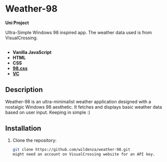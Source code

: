 # Weather-98

**Uni Project**

Ultra-Simple Windows 98 inspired app. The weather data used is from VisualCrossing.

##

- **Vanilla JavaScript**
- **HTML**
- **CSS**
- **[98.css](https://jdan.github.io/98.css/)**
- **[VC](https://www.visualcrossing.com/)**

## Description

Weather-98 is an ultra-minimalist weather application designed with a nostalgic Windows 98 aesthetic. It fetches and displays basic weather data based on user input.
Keeping in simple :)


## Installation

1. Clone the repository:
   ```bash
   git clone https://github.com/wildenza/weather-98.git
   might need an account on VisualCrossing website for an API key.
